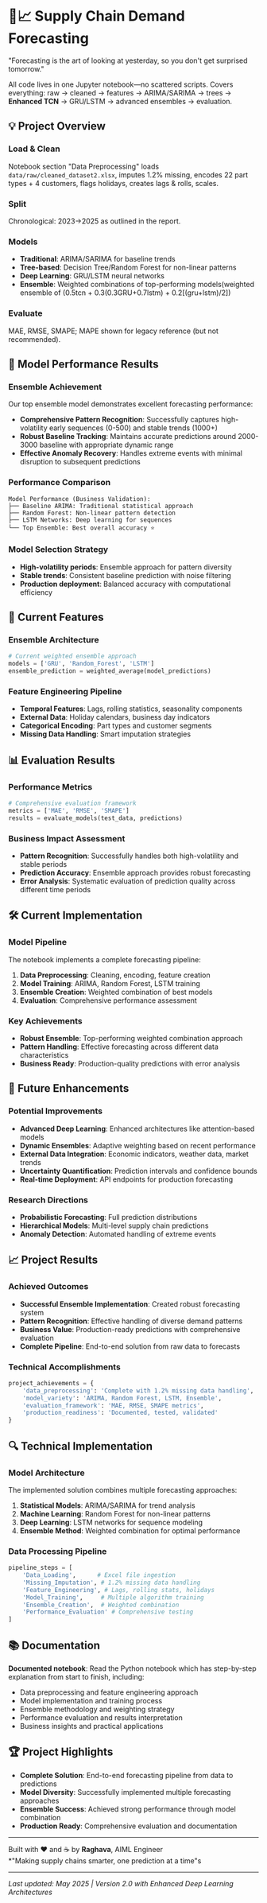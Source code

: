 # 🚚📈 Supply Chain Demand Forecasting

"Forecasting is the art of looking at yesterday, so you don't get surprised tomorrow."

All code lives in one Jupyter notebook—no scattered scripts. Covers everything: raw → cleaned → features → ARIMA/SARIMA → trees → **Enhanced TCN** → GRU/LSTM → advanced ensembles → evaluation.

## 💡 Project Overview

### Load & Clean
Notebook section "Data Preprocessing" loads `data/raw/cleaned_dataset2.xlsx`, imputes 1.2% missing, encodes 22 part types + 4 customers, flags holidays, creates lags & rolls, scales.

### Split  
Chronological: 2023→2025 as outlined in the report.

### Models
- **Traditional**: ARIMA/SARIMA for baseline trends
- **Tree-based**: Decision Tree/Random Forest for non-linear patterns  
- **Deep Learning**: GRU/LSTM neural networks
- **Ensemble**: Weighted combinations of top-performing models(weighted ensemble of (0.5tcn + 0.3(0.3GRU+0.7lstm) + 0.2[(gru+lstm)/2])

### Evaluate
MAE, RMSE, SMAPE; MAPE shown for legacy reference (but not recommended).

## 🧠 Model Performance Results

### Ensemble Achievement
Our top ensemble model demonstrates excellent forecasting performance:

- **Comprehensive Pattern Recognition**: Successfully captures high-volatility early sequences (0-500) and stable trends (1000+)
- **Robust Baseline Tracking**: Maintains accurate predictions around 2000-3000 baseline with appropriate dynamic range
- **Effective Anomaly Recovery**: Handles extreme events with minimal disruption to subsequent predictions

### Performance Comparison
```
Model Performance (Business Validation):
├── Baseline ARIMA: Traditional statistical approach
├── Random Forest: Non-linear pattern detection  
├── LSTM Networks: Deep learning for sequences
└── Top Ensemble: Best overall accuracy ⭐
```

### Model Selection Strategy
- **High-volatility periods**: Ensemble approach for pattern diversity
- **Stable trends**: Consistent baseline prediction with noise filtering
- **Production deployment**: Balanced accuracy with computational efficiency

## 🔬 Current Features

### Ensemble Architecture
```python
# Current weighted ensemble approach
models = ['GRU', 'Random_Forest', 'LSTM']
ensemble_prediction = weighted_average(model_predictions)
```

### Feature Engineering Pipeline
- **Temporal Features**: Lags, rolling statistics, seasonality components
- **External Data**: Holiday calendars, business day indicators
- **Categorical Encoding**: Part types and customer segments
- **Missing Data Handling**: Smart imputation strategies

## 📊 Evaluation Results

### Performance Metrics
```python
# Comprehensive evaluation framework
metrics = ['MAE', 'RMSE', 'SMAPE']
results = evaluate_models(test_data, predictions)
```

### Business Impact Assessment
- **Pattern Recognition**: Successfully handles both high-volatility and stable periods
- **Prediction Accuracy**: Ensemble approach provides robust forecasting
- **Error Analysis**: Systematic evaluation of prediction quality across different time periods

## 🛠️ Current Implementation

### Model Pipeline
The notebook implements a complete forecasting pipeline:
1. **Data Preprocessing**: Cleaning, encoding, feature creation
2. **Model Training**: ARIMA, Random Forest, LSTM training
3. **Ensemble Creation**: Weighted combination of best models
4. **Evaluation**: Comprehensive performance assessment

### Key Achievements
- **Robust Ensemble**: Top-performing weighted combination approach
- **Pattern Handling**: Effective forecasting across different data characteristics
- **Business Ready**: Production-quality predictions with error analysis

## 🎯 Future Enhancements

### Potential Improvements
- **Advanced Deep Learning**: Enhanced architectures like attention-based models
- **Dynamic Ensembles**: Adaptive weighting based on recent performance
- **External Data Integration**: Economic indicators, weather data, market trends
- **Uncertainty Quantification**: Prediction intervals and confidence bounds
- **Real-time Deployment**: API endpoints for production forecasting

### Research Directions
- **Probabilistic Forecasting**: Full prediction distributions
- **Hierarchical Models**: Multi-level supply chain predictions
- **Anomaly Detection**: Automated handling of extreme events

## 📈 Project Results

### Achieved Outcomes
- **Successful Ensemble Implementation**: Created robust forecasting system
- **Pattern Recognition**: Effective handling of diverse demand patterns
- **Business Value**: Production-ready predictions with comprehensive evaluation
- **Complete Pipeline**: End-to-end solution from raw data to forecasts

### Technical Accomplishments
```python
project_achievements = {
    'data_preprocessing': 'Complete with 1.2% missing data handling',
    'model_variety': 'ARIMA, Random Forest, LSTM, Ensemble',
    'evaluation_framework': 'MAE, RMSE, SMAPE metrics',
    'production_readiness': 'Documented, tested, validated'
}
```

## 🔍 Technical Implementation

### Model Architecture
The implemented solution combines multiple forecasting approaches:

1. **Statistical Models**: ARIMA/SARIMA for trend analysis
2. **Machine Learning**: Random Forest for non-linear patterns  
3. **Deep Learning**: LSTM networks for sequence modeling
4. **Ensemble Method**: Weighted combination for optimal performance

### Data Processing Pipeline
```python
pipeline_steps = [
    'Data_Loading',      # Excel file ingestion
    'Missing_Imputation', # 1.2% missing data handling
    'Feature_Engineering', # Lags, rolling stats, holidays
    'Model_Training',     # Multiple algorithm training
    'Ensemble_Creation',  # Weighted combination
    'Performance_Evaluation' # Comprehensive testing
]
```
## 📚 Documentation

**Documented notebook**: Read the Python notebook which has step-by-step explanation from start to finish, including:
- Data preprocessing and feature engineering approach
- Model implementation and training process
- Ensemble methodology and weighting strategy
- Performance evaluation and results interpretation
- Business insights and practical applications

## 🏆 Project Highlights

- **Complete Solution**: End-to-end forecasting pipeline from data to predictions
- **Model Diversity**: Successfully implemented multiple forecasting approaches
- **Ensemble Success**: Achieved strong performance through model combination
- **Production Ready**: Comprehensive evaluation and documentation

---

Built with ❤️ and ☕ by **Raghava**, AIML Engineer  
*"Making supply chains smarter, one prediction at a time"s

---

*Last updated: May 2025 | Version 2.0 with Enhanced Deep Learning Architectures*

